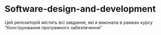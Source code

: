 # Software-design-and-development
Цей репозиторій містить всі завдання, які я виконала в рамках курсу “Конструювання програмного забезпечення”
